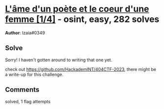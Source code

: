 [L'âme d'un poète et le coeur d'une femme [1/4]](challenge_files/README.md) - osint, easy, 282 solves
===

**Author**: Izaia#0349    

## Solve

Sorry! I haven't gotten around to writing that one yet.

check out https://github.com/HackademINT/404CTF-2023, there might be a write-up for this challenge.

## Comments

solved, 1 flag attempts